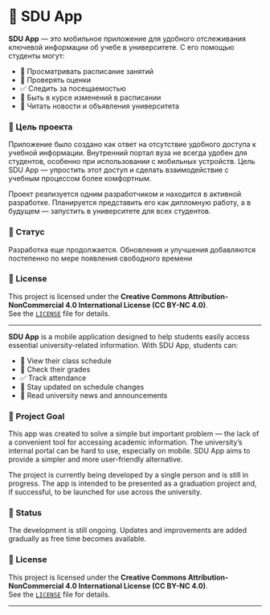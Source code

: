 # 📘 SDU App


**SDU App** — это мобильное приложение для удобного отслеживания ключевой информации об учебе в университете. С его помощью студенты могут:

- 📅 Просматривать расписание занятий  
- 📝 Проверять оценки  
- ✅ Следить за посещаемостью  
- 🔄 Быть в курсе изменений в расписании  
- 📢 Читать новости и объявления университета  

### 🎯 Цель проекта

Приложение было создано как ответ на отсутствие удобного доступа к учебной информации. Внутренний портал вуза не всегда удобен для студентов, особенно при использовании с мобильных устройств. Цель SDU App — упростить этот доступ и сделать взаимодействие с учебным процессом более комфортным.

Проект реализуется одним разработчиком и находится в активной разработке. Планируется представить его как дипломную работу, а в будущем — запустить в университете для всех студентов.

### 🚧 Статус

Разработка еще продолжается. Обновления и улучшения добавляются постепенно по мере появления свободного времени

### 📄 License

This project is licensed under the **Creative Commons Attribution-NonCommercial 4.0 International License (CC BY-NC 4.0)**.  
See the [`LICENSE`](./LICENSE) file for details.

---------


**SDU App** is a mobile application designed to help students easily access essential university-related information. With SDU App, students can:

- 📅 View their class schedule  
- 📝 Check their grades  
- ✅ Track attendance  
- 🔄 Stay updated on schedule changes  
- 📢 Read university news and announcements  

### 🎯 Project Goal

This app was created to solve a simple but important problem — the lack of a convenient tool for accessing academic information. The university’s internal portal can be hard to use, especially on mobile. SDU App aims to provide a simpler and more user-friendly alternative.

The project is currently being developed by a single person and is still in progress. The app is intended to be presented as a graduation project and, if successful, to be launched for use across the university.

### 🚧 Status

The development is still ongoing. Updates and improvements are added gradually as free time becomes available.

### 📄 License

This project is licensed under the **Creative Commons Attribution-NonCommercial 4.0 International License (CC BY-NC 4.0)**.  
See the [`LICENSE`](./LICENSE) file for details.

---
